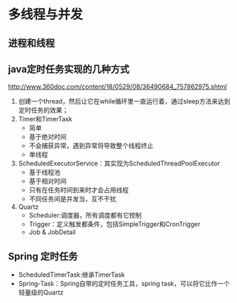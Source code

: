 # 多线程与并发
## 进程和线程

## java定时任务实现的几种方式

http://www.360doc.com/content/18/0529/08/36490684_757862975.shtml

1. 创建一个thread，然后让它在while循环里一直运行着，通过sleep方法来达到定时任务的效果；
2. Timer和TimerTask
    - 简单
    - 基于绝对时间
    - 不会捕获异常，遇到异常将导致整个线程终止
    - 单线程
3. ScheduledExecutorService：其实现为ScheduledThreadPoolExecutor
    - 基于线程池
    - 基于相对时间
    - 只有在任务时间到来时才会占用线程
    - 不同任务间是并发当，互不干扰
4. Quartz
    - Scheduler:调度器，所有调度都有它控制
    - Trigger：定义触发都条件，包括SimpleTrigger和CronTrigger
    - Job & JobDetail
## Spring 定时任务
- ScheduledTimerTask:继承TimerTask
-  Spring-Task：Spring自带的定时任务工具，spring task，可以将它比作一个轻量级的Quartz







